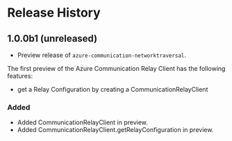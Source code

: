 # Release History

## 1.0.0b1 (unreleased)
- Preview release of `azure-communication-networktraversal`.

The first preview of the Azure Communication Relay Client has the following features:

- get a Relay Configuration by creating a CommunicationRelayClient

### Added
- Added CommunicationRelayClient in preview.
- Added CommunicationRelayClient.getRelayConfiguration in preview.

<!-- LINKS -->
[read_me]: https://github.com/Azure/azure-sdk-for-python/blob/master/sdk/communication/
